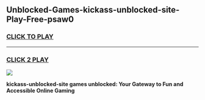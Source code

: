 
## Unblocked-Games-kickass-unblocked-site-Play-Free-psaw0
<h3>
<a href="https://premium76.site?title=kickass-unblocked-site&ref=21A">CLICK TO PLAY</a></h3>
<hr>

<h3>
<a href="https://premium76.site?title=kickass-unblocked-site&ref=21A">CLICK 2 PLAY</a>
  
</h3>

<a href="https://premium76.site?title=kickass-unblocked-site&ref=21A"><img src="https://clearcache.store/games.png"></a>


**kickass-unblocked-site games unblocked: Your Gateway to Fun and Accessible Online Gaming**
